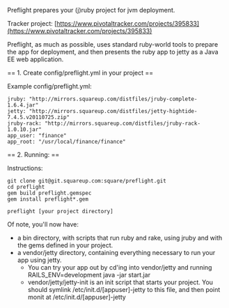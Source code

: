Preflight prepares your (j)ruby project for jvm deployment.

Tracker project: [https://www.pivotaltracker.com/projects/395833](https://www.pivotaltracker.com/projects/395833)

Preflight, as much as possible, uses standard ruby-world tools to prepare the app for deployment, and then presents the ruby app to jetty as a Java EE web application.

== 1. Create config/preflight.yml in your project ==

Example config/preflight.yml:

    jruby: "http://mirrors.squareup.com/distfiles/jruby-complete-1.6.4.jar"
    jetty: "http://mirrors.squareup.com/distfiles/jetty-hightide-7.4.5.v20110725.zip"
    jruby-rack: "http://mirrors.squareup.com/distfiles/jruby-rack-1.0.10.jar"
    app_user: "finance"
    app_root: "/usr/local/finance/finance"

== 2. Running: ==

Instructions:

    git clone git@git.squareup.com:square/preflight.git
    cd preflight
    gem build preflight.gemspec
    gem install preflight*.gem

    preflight [your project directory]

Of note, you'll now have:

* a bin directory, with scripts that run ruby and rake, using jruby and with the gems defined in your project.
* a vendor/jetty directory, containing everything necessary to run your app using jetty.
  * You can try your app out by cd'ing into vendor/jetty and running RAILS_ENV=development java -jar start.jar
  * vendor/jetty/jetty-init is an init script that starts your project. You should symlink /etc/init.d/[appuser]-jetty to this file, and then point monit at /etc/init.d/[appuser]-jetty
